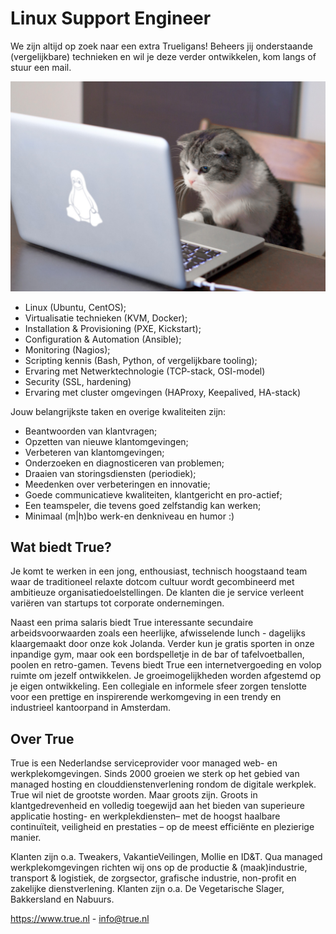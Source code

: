 # Linux Support Engineer
We zijn altijd op zoek naar een extra Trueligans! Beheers jij onderstaande (vergelijkbare) technieken en wil je deze verder ontwikkelen, kom langs of stuur een mail.

![icanhazlinux](linux_cat.jpg)

* Linux (Ubuntu, CentOS);
* Virtualisatie technieken (KVM, Docker);
* Installation & Provisioning (PXE, Kickstart);
* Configuration & Automation (Ansible);
* Monitoring (Nagios);
* Scripting kennis (Bash, Python, of vergelijkbare tooling);
* Ervaring met Netwerktechnologie (TCP-stack, OSI-model)
* Security (SSL, hardening)
* Ervaring met cluster omgevingen (HAProxy, Keepalived, HA-stack)

Jouw belangrijkste taken en overige kwaliteiten zijn: 
* Beantwoorden van klantvragen;
* Opzetten van nieuwe klantomgevingen;
* Verbeteren van klantomgevingen;
* Onderzoeken en diagnosticeren van problemen;
* Draaien van storingsdiensten (periodiek);
* Meedenken over verbeteringen en innovatie;
* Goede communicatieve kwaliteiten, klantgericht en pro-actief;
* Een teamspeler, die tevens goed zelfstandig kan werken;
* Minimaal (m|h)bo werk-en denkniveau en humor :)

## Wat biedt True?
Je komt te werken in een jong, enthousiast, technisch hoogstaand team waar de traditioneel relaxte dotcom cultuur wordt gecombineerd met ambitieuze organisatiedoelstellingen. De klanten die je service verleent variëren van startups tot corporate ondernemingen. 

Naast een prima salaris biedt True interessante secundaire arbeidsvoorwaarden zoals een heerlijke, afwisselende lunch - dagelijks klaargemaakt door onze kok Jolanda. Verder kun je gratis sporten in onze inpandige gym, maar ook een bordspelletje in de bar of tafelvoetballen, poolen en retro-gamen. Tevens biedt True een internetvergoeding en volop ruimte om jezelf ontwikkelen. Je groeimogelijkheden worden afgestemd op je eigen ontwikkeling. Een collegiale en informele sfeer zorgen tenslotte voor een prettige en inspirerende werkomgeving in een trendy en industrieel kantoorpand in Amsterdam.

## Over True
True is een Nederlandse serviceprovider voor managed web- en werkplekomgevingen. Sinds 2000 groeien we sterk op het gebied van managed hosting en clouddienstenverlening rondom de digitale werkplek. True wil niet de grootste worden. Maar groots zijn. Groots in klantgedrevenheid en volledig toegewijd aan het bieden van superieure applicatie hosting- en werkplekdiensten– met de hoogst haalbare continuïteit, veiligheid en prestaties – op de meest efficiënte en plezierige manier.

Klanten zijn o.a. Tweakers, VakantieVeilingen, Mollie en ID&T. Qua managed werkplekomgevingen richten wij ons op de productie & (maak)industrie, transport & logistiek, de zorgsector, grafische industrie, non-profit en zakelijke dienstverlening. Klanten zijn o.a. De Vegetarische Slager, Bakkersland en Nabuurs. 

https://www.true.nl - info@true.nl
